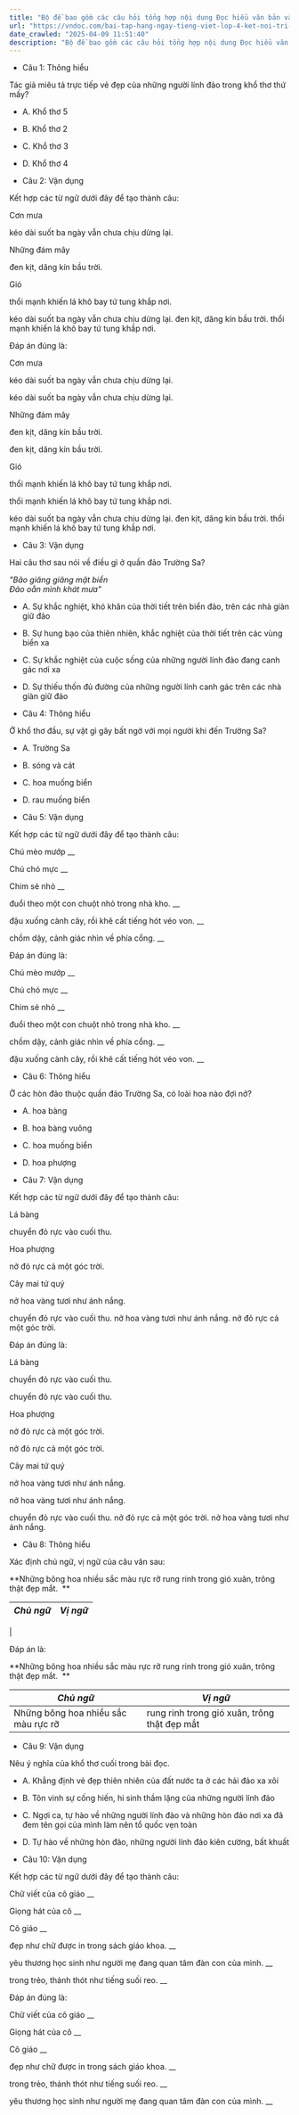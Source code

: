 ```yaml
---
title: "Bộ đề bao gồm các câu hỏi tổng hợp nội dung Đọc hiểu văn bản và Luyện từ và câu được học ở Tuần 23 trong chương trình Tiếng Việt lớp 4 Tập 2 Kết nối tri thức."
url: "https://vndoc.com/bai-tap-hang-ngay-tieng-viet-lop-4-ket-noi-tri-thuc-tuan-23-thu-5-337168"
date_crawled: "2025-04-09 11:51:40"
description: "Bộ đề bao gồm các câu hỏi tổng hợp nội dung Đọc hiểu văn bản và Luyện từ và câu được học ở Tuần 23 trong chương trình Tiếng Việt lớp 4 Tập 2 Kết nối tri thức."
---
```


* Câu 1:  Thông hiểu

Tác giả miêu tả trực tiếp vẻ đẹp của những người lính đảo trong khổ thơ thứ mấy?

  * A. Khổ thơ 5 
  * B. Khổ thơ 2 
  * C. Khổ thơ 3 
  * D. Khổ thơ 4 



* Câu 2:  Vận dụng

Kết hợp các từ ngữ dưới đây để tạo thành câu:

Cơn mưa 

kéo dài suốt ba ngày vẫn chưa chịu dừng lại. 

Những đám mây 

đen kịt, dăng kín bầu trời. 

Gió 

thổi mạnh khiến lá khô bay tứ tung khắp nơi. 

kéo dài suốt ba ngày vẫn chưa chịu dừng lại.  đen kịt, dăng kín bầu trời.  thổi mạnh khiến lá khô bay tứ tung khắp nơi. 

Đáp án đúng là:

Cơn mưa 

kéo dài suốt ba ngày vẫn chưa chịu dừng lại. 

kéo dài suốt ba ngày vẫn chưa chịu dừng lại. 

Những đám mây 

đen kịt, dăng kín bầu trời. 

đen kịt, dăng kín bầu trời. 

Gió 

thổi mạnh khiến lá khô bay tứ tung khắp nơi. 

thổi mạnh khiến lá khô bay tứ tung khắp nơi. 

kéo dài suốt ba ngày vẫn chưa chịu dừng lại.  đen kịt, dăng kín bầu trời.  thổi mạnh khiến lá khô bay tứ tung khắp nơi. 

* Câu 3:  Vận dụng

Hai câu thơ sau nói về điều gì ở quần đảo Trường Sa?

_"Bão giăng giăng mặt biển_  
 _Đảo oằn mình khát mưa"_

  * A. Sự khắc nghiệt, khó khăn của thời tiết trên biển đảo, trên các nhà giàn giữ đảo 
  * B. Sự hung bạo của thiên nhiên, khắc nghiệt của thời tiết trên các vùng biển xa 
  * C. Sự khắc nghiệt của cuộc sống của những người lính đảo đang canh gác nơi xa 
  * D. Sự thiếu thốn đủ đường của những người lính canh gác trên các nhà giàn giữ đảo 



* Câu 4:  Thông hiểu

Ở khổ thơ đầu, sự vật gì gây bất ngờ với mọi người khi đến Trường Sa?

  * A. Trường Sa 
  * B. sóng và cát 
  * C. hoa muống biển 
  * D. rau muống biển 



* Câu 5:  Vận dụng

Kết hợp các từ ngữ dưới đây để tạo thành câu:

Chú mèo mướp  __

Chú chó mực __

Chim sẻ nhỏ __

đuổi theo một con chuột nhỏ trong nhà kho. __

đậu xuống cành cây, rồi khẽ cất tiếng hót véo von. __

chồm dậy, cảnh giác nhìn về phía cổng. __

Đáp án đúng là:

Chú mèo mướp __

Chú chó mực __

Chim sẻ nhỏ __

đuổi theo một con chuột nhỏ trong nhà kho. __

chồm dậy, cảnh giác nhìn về phía cổng. __

đậu xuống cành cây, rồi khẽ cất tiếng hót véo von. __

* Câu 6: Thông hiểu

Ở các hòn đảo thuộc quần đảo Trường Sa, có loài hoa nào đợi nở?

  * A. hoa bàng 
  * B. hoa bàng vuông 
  * C. hoa muống biển 
  * D. hoa phượng 



* Câu 7:  Vận dụng

Kết hợp các từ ngữ dưới đây để tạo thành câu:

Lá bàng 

chuyển đỏ rực vào cuối thu. 

Hoa phượng 

nở đỏ rực cả một góc trời. 

Cây mai tứ quý 

nở hoa vàng tươi như ánh nắng. 

chuyển đỏ rực vào cuối thu.  nở hoa vàng tươi như ánh nắng.  nở đỏ rực cả một góc trời. 

Đáp án đúng là:

Lá bàng 

chuyển đỏ rực vào cuối thu. 

chuyển đỏ rực vào cuối thu. 

Hoa phượng 

nở đỏ rực cả một góc trời. 

nở đỏ rực cả một góc trời. 

Cây mai tứ quý 

nở hoa vàng tươi như ánh nắng. 

nở hoa vàng tươi như ánh nắng. 

chuyển đỏ rực vào cuối thu.  nở đỏ rực cả một góc trời.  nở hoa vàng tươi như ánh nắng. 

* Câu 8:  Thông hiểu

Xác định chủ ngữ, vị ngữ của câu văn sau:

**Những bông hoa nhiều sắc màu rực rỡ rung rinh trong gió xuân, trông thật đẹp mắt.  **

_Chủ ngữ_|  _Vị ngữ_  
---|---  
|   
  
Đáp án là:

**Những bông hoa nhiều sắc màu rực rỡ rung rinh trong gió xuân, trông thật đẹp mắt.  **

_Chủ ngữ_|  _Vị ngữ_  
---|---  
Những bông hoa nhiều sắc màu rực rỡ| rung rinh trong gió xuân, trông thật đẹp mắt  
  
* Câu 9:  Vận dụng

Nêu ý nghĩa của khổ thơ cuối trong bài đọc.

  * A. Khẳng định vẻ đẹp thiên nhiên của đất nước ta ở các hải đảo xa xôi 
  * B. Tôn vinh sự cống hiến, hi sinh thầm lặng của những người lính đảo 
  * C. Ngợi ca, tự hào về những người lính đảo và những hòn đảo nơi xa đã đem tên gọi của mình làm nên tổ quốc vẹn toàn 
  * D. Tự hào về những hòn đảo, những người lính đảo kiên cường, bất khuất 



* Câu 10:  Vận dụng

Kết hợp các từ ngữ dưới đây để tạo thành câu:

Chữ viết của cô giáo  __

Giọng hát của cô __

Cô giáo __

đẹp như chữ được in trong sách giáo khoa. __

yêu thương học sinh như người mẹ đang quan tâm đàn con của mình. __

trong trẻo, thánh thót như tiếng suối reo. __

Đáp án đúng là:

Chữ viết của cô giáo __

Giọng hát của cô __

Cô giáo __

đẹp như chữ được in trong sách giáo khoa. __

trong trẻo, thánh thót như tiếng suối reo. __

yêu thương học sinh như người mẹ đang quan tâm đàn con của mình. __
